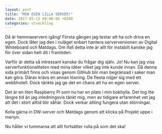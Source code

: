 ```yaml
---
layout: post
title: "MIN EGEN LILLA SERVER!"
date: 2017-05-13 08:00:00 +0200
categories: utveckling
---
```

Då är hemmaservern igång! Första gången jag testar att ha och driva en egen. Dock låter jag den i nuläget enbart hantera serverversionen av Digital Whiteboard och Matdags. Om ifall detta inte är allt för instabilt kanske jag för över sidan helt dit i framtiden.

Varför är detta så intressant kanske du frågar dig själv. Jo! Nu kan jag visa serverfunktionaliteten med mina idéer vilket jag inte kunde innan. Då denna sida primärt finns och visas genom GitHub blir man begränsad i saker man kan göra. Därav krävs en annan lösning. De flesta nöjjer sig med ett webbhotell. Dock tänkte jag ge det en chans att ha en egen server.

Det är en liten Raspberry Pi som nu har en plats i min bokhylla. Det tog lite längre tid än jag inledningsvis tänkt mig, men av tidigare erfarenhet vet jag att det i stort alltid blir såhär. Dock verkar allting fungera utan störningar.

Kolla gärna in DW-server och Matdags genom att klicka på Projekt uppe i menyn.

Nu håller vi tummarna att allt fortsätter rulla på som det ska!
